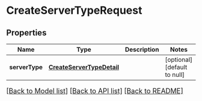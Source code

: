 # CreateServerTypeRequest

## Properties
Name | Type | Description | Notes
------------ | ------------- | ------------- | -------------
**serverType** | [**CreateServerTypeDetail**](CreateServerTypeDetail.md) |  | [optional] [default to null]

[[Back to Model list]](../README.md#documentation-for-models) [[Back to API list]](../README.md#documentation-for-api-endpoints) [[Back to README]](../README.md)

<style>
     p, ul, ol, li { font-size: 18px !important;}
</style>


